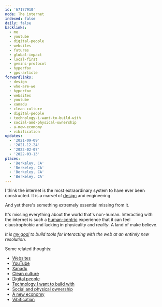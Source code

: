 ```yaml
---
id: '67177910'
node: The internet
indexed: false
daily: false
backlinks:
  - me
  - youtube
  - digital-people
  - websites
  - futures
  - global-impact
  - local-first
  - gemini-protocol
  - hyperfov
  - gps-article
forwardlinks:
  - design
  - who-are-we
  - hyperfov
  - websites
  - youtube
  - xanadu
  - clean-culture
  - digital-people
  - technology-i-want-to-build-with
  - social-and-physical-ownership
  - a-new-economy
  - vibification
updates:
  - '2021-09-09'
  - '2021-12-24'
  - '2022-02-07'
  - '2022-03-13'
places:
  - 'Berkeley, CA'
  - 'Berkeley, CA'
  - 'Berkeley, CA'
  - 'Berkeley, CA'
---
```

I think the internet is the most extraordinary system to have ever been constructed. It is a marvel of [design](design.md) and engineering. 

And yet there's something extremely essential missing from it. 

It's missing everything about the world that's non-human. Interacting with the internet is such a [human-centric](who-are-we.md) experience that it can feel claustrophobic and lacking in physicality and *reality*. A land of make believe. 

*It is [my goal](hyperfov.md) to build tools for interacting with the web at an entirely new resolution.*

Some related thoughts:

- [Websites](websites.md)
- [YouTube](youtube.md)
- [Xanadu](xanadu.md)
- [Clean culture](clean-culture.md)
- [Digital people](digital-people.md)
- [Technology I want to build with](technology-i-want-to-build-with.md) 
- [Social and physical ownership](social-and-physical-ownership.md)
- [A new economy](a-new-economy.md)
- [Vibification](vibification.md)
